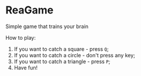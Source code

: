 # ReaGame

Simple game that trains your brain

How to play:
1) If you want to catch a square - press `Q`;
2) If you want to catch a circle - don't press any key;
3) If you want to catch a triangle - press `P`;
4) Have fun!
